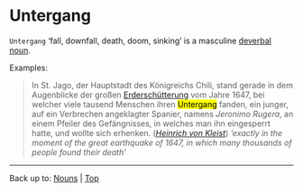 # Untergang

`Untergang` ‘fall, downfall, death, doom, sinking’ is a masculine [deverbal noun](../../deverbalNouns.md).

Examples:

> In St. Jago, der Hauptstadt des Königreichs Chili, stand gerade in dem Augenblicke der großen [Erderschütterung](../../e/er/Erderschuetterung.md) vom Jahre 1647, bei welcher viele tausend Menschen ihren <mark>Untergang</mark> fanden, ein junger, auf ein Verbrechen angeklagter Spanier, namens *Jeronimo Rugera*, an einem Pfeiler des Gefängnisses, in welches man ihn eingesperrt hatte, und wollte sich erhenken. (*[Heinrich von Kleist](../../../texts/Kleist/DasErdbebenInChili.md)*) *‘exactly in the moment of the great earthquake of 1647, in which many thousands of people found their death’*

----

Back up to: [Nouns](../../index.md) | [Top](../../../index.md)
